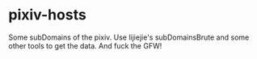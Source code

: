 # pixiv-hosts
Some subDomains of the pixiv. Use lijiejie's subDomainsBrute and some other tools to get the data. And fuck the GFW!
